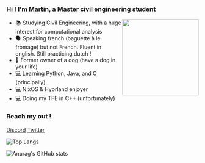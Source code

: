 ### Hi ! I'm Martin, a Master civil engineering student

<img align="right" width="200" height="200" src="https://media.tenor.com/EBIm2IFFmQsAAAAi/dance-blob.gif">

- 📚 Studying Civil Engineering, with a huge interest for computational analysis
- 🗣 Speaking french (baguette à le fromage) but not French. Fluent in english. Still practicing dutch !
- 🐶 Former owner of a dog (have a dog in your life)
- 💻 Learning Python, Java, and C (principally)
- 💻 NixOS & Hyprland enjoyer
- 💻 Doing my TFE in C++ (unfortunately)

### Reach my out !
[Discord](https://discordapp.com/users/266533773284212736)
[Twitter](https://x.com/Megastar131314)

![Top Langs](https://github-readme-stats.vercel.app/api/top-langs/?username=megaaa13&layout=compact&show_icons=true&theme=radical&count_private=true&include_all_commits=true&langs_count=10&hide=jupyter-notebook)

![Anurag's GitHub stats](https://github-readme-stats.vercel.app/api?username=megaaa13&show_icons=true&theme=tokyonight)

<!---
megaaa13/megaaa13 is a ✨ special ✨ repository because its `README.md` (this file) appears on your GitHub profile.
You can click the Preview link to take a look at your changes.
--->
